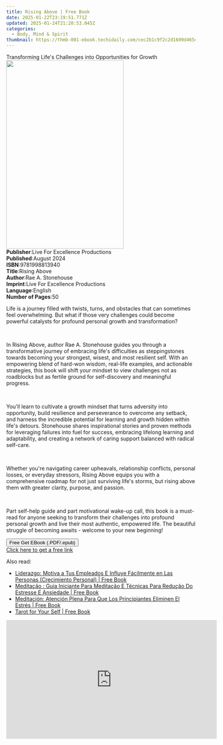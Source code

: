 ```yaml
---
title: Rising Above | Free Book
date: 2025-01-22T23:19:51.771Z
updated: 2025-01-24T21:28:53.045Z
categories:
  - Body, Mind & Spirit
thumbnail: https://thmb-001-ebook.techidaily.com/cec2b1c9f2c2d1609d46549fe9e0604ef5a0f7dfcfa9d575f6bf70300a4605dc.jpg
---
```

<main id="book-container">
  <div class="flex flex-col">
    <div class="book-brief flex-1 py-6 px-4 sm:p-6 md:py-10 md:px-8">
      <!-- brief-->
      <div class="book-brief-main">
        Transforming Life's Challenges into Opportunities for Growth
      </div>
    </div>
    <div
      class="book-meta-info flex-1 grid gap-4 col-start-1 col-end-3 row-start-1 sm:mb-6 sm:grid-cols-4 lg:gap-6 lg:col-start-2 lg:row-end-6 lg:row-span-6 lg:mb-0"
    >
      <div
        class="book-meta-info-left place-content-center mt-4 p-4 text-sm leading-6 col-start-2 col-span-2 dark:text-slate-400"
      >
        <img
          class="w-full h-500 object-cover rounded-lg sm:h-255 sm:col-span-2 lg:col-span-full"
          src="https://img-001-ebook.techidaily.com/37ee534fe363b79a1d4620a9515157fc25205ec58a1539ab0503dd958e6d1699.jpg"
          alt=""
          width="312"
          height="500"
        />
      </div>
      <div
        class="book-meta-info-right mt-2 col-start-1 row-start-2 col-span-3 self-center"
      >
        <!-- meta data  -->
        <div class="flex flex-col px-4 md:px-8">
          <div class="flex-1">
            <strong>Publisher</strong>:<span class="px-2"
              >Live For Excellence Productions</span
            >
          </div>
          <div class="flex-1">
            <strong>Published</strong>:<span class="px-2">August 2024</span>
          </div>
          <div class="flex-1">
            <strong>ISBN</strong>:<span class="px-2">9781998813940</span>
          </div>
          <div class="flex-1">
            <strong>Title</strong>:<span class="px-2">Rising Above</span>
          </div>
          <div class="flex-1">
            <strong>Author</strong>:<span class="px-2">Rae A. Stonehouse</span>
          </div>
          <div class="flex-1">
            <strong>Imprint</strong>:<span class="px-2"
              >Live For Excellence Productions</span
            >
          </div>
          <div class="flex-1">
            <strong>Language</strong>:<span class="px-2">English</span>
          </div>
          <div class="flex-1">
            <strong>Number of Pages</strong>:<span class="px-2">50</span>
          </div>
        </div>
      </div>
    </div>
    <div class="book-description flex-1 py-6 px-4 sm:p-6 md:py-10 md:px-8">
      <div class="book-description-main">
        <div accordion-content="" id="description">
          <p>
            Life is a journey filled with twists, turns, and obstacles that can
            sometimes feel overwhelming. But what if those very challenges could
            become powerful catalysts for profound personal growth and
            transformation?
          </p>
          <p><br /></p>
          <p>
            In Rising Above, author Rae A. Stonehouse guides you through a
            transformative journey of embracing life's difficulties as
            steppingstones towards becoming your strongest, wisest, and most
            resilient self. With an empowering blend of hard-won wisdom,
            real-life examples, and actionable strategies, this book will shift
            your mindset to view challenges not as roadblocks but as fertile
            ground for self-discovery and meaningful progress.
          </p>
          <p><br /></p>
          <p>
            You'll learn to cultivate a growth mindset that turns adversity into
            opportunity, build resilience and perseverance to overcome any
            setback, and harness the incredible potential for learning and
            growth hidden within life's detours. Stonehouse shares inspirational
            stories and proven methods for leveraging failures into fuel for
            success, embracing lifelong learning and adaptability, and creating
            a network of caring support balanced with radical self-care.
          </p>
          <p><br /></p>
          <p>
            Whether you're navigating career upheavals, relationship conflicts,
            personal losses, or everyday stressors, Rising Above equips you with
            a comprehensive roadmap for not just surviving life's storms, but
            rising above them with greater clarity, purpose, and passion.
          </p>
          <p><br /></p>
          <p>
            Part self-help guide and part motivational wake-up call, this book
            is a must-read for anyone seeking to transform their challenges into
            profound personal growth and live their most authentic, empowered
            life. The beautiful struggle of becoming awaits - welcome to your
            new beginning!
          </p>
        </div>
        <div class="accordion-fader"></div>
      </div>
    </div>
    <div class="book-excerpts flex-1 py-6 px-4 sm:p-6 md:py-10 md:px-8"></div>
    <div
      class="book-about-author flex-1 py-6 px-4 sm:p-6 md:py-10 md:px-8"
    ></div>
    <div class="book-free-get flex-1 py-6 px-4 sm:p-6 md:py-10 md:px-8">
      <button
        id="btn-free-get"
        class="bg-blue-500 hover:bg-blue-700 text-white font-bold py-2 px-4 rounded"
      >
        Free Get EBook (.PDF/.epub)
      </button>
      <div id="countdown-display" class="px-2 text-lg mt-2"></div>
      <a
        id="free-link"
        class="hidden bg-blue-500 hover:bg-blue-700 text-white font-bold py-2 px-4 rounded"
        href="https://www.ebooks.com/en-us/book/211448842/rising-above/rae-a-stonehouse/"
        target="_blank"
        >Click here to get a free link</a
      >
    </div>
    <script>
      let countdownTime = 0;
      let countdownInterval = null;
      document
        .getElementById('btn-free-get')
        .addEventListener('click', startCountdown);
      function startCountdown() {
        countdownTime = new Date().getTime() + 60000 * 3;
        countdownInterval = setInterval(updateCountdown, 1000);
        document.getElementById('btn-free-get').disabled = true;
        document
          .getElementById('btn-free-get')
          .classList.add('bg-gray-500', 'cursor-not-allowed');
      }
      function updateCountdown() {
        let currentTime = new Date().getTime();
        let timeLeft = countdownTime - currentTime;
        let secondsLeft = Math.floor(timeLeft / 1000);
        document.getElementById('countdown-display').innerHTML =
          `Remaining time: ${secondsLeft} seconds.`;
        if (secondsLeft <= 0) {
          clearInterval(countdownInterval);
          document.getElementById('btn-free-get').classList.add('hidden');
          document.getElementById('free-link').classList.remove('hidden');
          document.getElementById('countdown-display').innerHTML = '';
        }
      }
    </script>
  </div>
</main>

<ins class="adsbygoogle"
      style="display:block"
      data-ad-client="ca-pub-7571918770474297"
      data-ad-slot="8358498916"
      data-ad-format="auto"
      data-full-width-responsive="true"></ins>
    

<span class="atpl-alsoreadstyle">Also read:</span>
<div><ul>
<li><a href="https://novels-ebooks.techidaily.com/209636694-9781547571741-liderazgo-motiva-a-tus-empleados-e-influye-facilmente-en-las-personas-crecimiento-personal/"><u>Liderazgo: Motiva a Tus Empleados E Influye Fácilmente en Las Personas (Crecimiento Personal) | Free Book</u></a></li>
<li><a href="https://novels-ebooks.techidaily.com/209636665-9781547573196-meditacao-guia-iniciante-para-meditacao-e-tecnicas-para-reducao-do-estresse-e-ansiedade/"><u>Meditação : Guia Iniciante Para Meditação E Técnicas Para Redução Do Estresse E Ansiedade | Free Book</u></a></li>
<li><a href="https://novels-ebooks.techidaily.com/209636671-9781547571345-meditacion-atencion-plena-para-que-los-principiantes-eliminen-el-estres/"><u>Meditación: Atención Plena Para Que Los Principiantes Eliminen El Estrés | Free Book</u></a></li>
<li><a href="https://novels-ebooks.techidaily.com/209636327-9781633411494-tarot-for-your-self/"><u>Tarot for Your Self | Free Book</u></a></li>
</ul></div>

<!-- affiliate ads begin -->
<iframe width="560" height="315" src="https://www.youtube.com/embed/f-yPCh24EsA?si=3z8FAd_lMZeAjug7" title="YouTube video player" frameborder="0" allow="accelerometer; autoplay; clipboard-write; encrypted-media; gyroscope; picture-in-picture; web-share" referrerpolicy="strict-origin-when-cross-origin" allowfullscreen></iframe>
<!-- affiliate ads end -->

